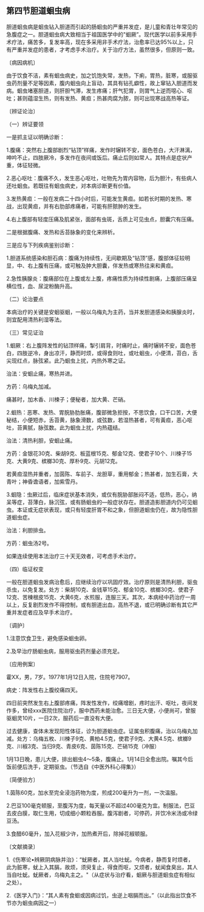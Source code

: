 ## 第四节胆道蛔虫病

胆道蛔虫病是蛔虫钻入胆道而引起的肠蛔虫的严重并发症，是儿童和青壮年常见的急腹症之一。胆道蛔虫病大致相当于祖国医学中的"蛔厥”。现代医学以前多采用手术疗法，痛苦多，复发率高，现在多采用非手术疗法，治愈率已达95%以上，只有严重并发症的患者，才考虑手术治疗。关于治疗方法，虽然很多，但原则一致。

〔病因病机〕

由于饮食不洁，素有蛔虫病史，加之饥饱失常，发热，下痢，胃热，脏寒，或服驱虫药剂量不足等因素，腹内蛔虫向上盲动，其具有钻孔癖性，故上窜钻入胆道而发病。蛔虫堵塞胆道，则肝胆气滞，发生疼痛；肝气犯胃，则胃气上逆而噁心、呕吐；甚则蕴湿生热，则有发热、黄疸；热甚肉腐为脓，则可出现寒战高热等证。

〔辨证论治〕

（一）辨证要领

一是抓主证以明确诊断：

1.腹痛：突然右上腹部剧烈“钻顶”样痛，发作时辗转不安，面色苍白，大汗淋漓，呻吟不止，四肢厥冷，多发作在夜间或饭后。痛止后则如常人。其特点是症状产重，体征轻微。

2.恶心呕吐：腹痛不久，发生恶心呕吐，吐物先为胃内容物，后为胆汁，有些病人还吐蛔虫。若既往有蛔虫病史，对本病诊断更有价值。

3.发热黄疸：一般在发病二十四小时后，可能发生黄疸。如若长时期的发热、寒战，出现黄疸，并有右肋部疼痛者，可能有肝脓肿的发生。

4.右上腹部有轻度压痛及肌紧张，面部有虫斑，舌质上可见虫点，胆囊穴有压痛。

二是根据腹痛、发热和舌苔脉象的变化来辨析。

三是应与下列疾病鉴别诊断：

1.胆道系统感染和胆石病：腹痛为持续性，无间歇期及“钻顶”感，腹部体征较明显，中、右上腹有压痛，或可触及肿大胆囊，伴发热或寒热往来和黄疸。

2.急性胰腺炎：腹痛部位在上腹或左上腹，疼痛性质为持续性剧痛，上腹部压痛呈横位性，血、尿淀粉酶升高。

（二）论治要点

本病治疗的关键是安蛔驱蛔，一般以乌梅丸为主药，当并发胆道感染和胰腺炎时，则宜配用清热利湿等法。

（三）常见证治

1.蛔厥：右上腹阵发性的钻顶样痛，掣引肩背，时痛时止，痛时辗转不安，面色苍白，四肢逆冷，身出凉汗，静而时烦，或得食则吐，或吐蛔虫，小便清，苔白，舌尖现红点，脉弦紧。此乃蛔虫上扰，内热外寒之证。

治法：安蛔止痛，寒热并进。

方药：乌梅丸加减。

痛甚时，加木香、川楝子；便秘者，加大黄、芒硝。

2.蛔热：恶寒、发热、胃脘胁肋胀痛，腹部微急拒按，不思饮食，口干口苦，大便秘结，小便短赤，舌苔黄，脉象滑数，或弦数，若湿热甚者，可有黃疸，恶心呕吐，苔黄腻，脉弦数。此为蛔虫上扰，内热蕴结。

治法：清热利胆，安蛔止痛。

方药：金银花30克、柴胡9克、板蓝根15克、郁金12克、使君子10个、川楝子15克、大黄9克、槟榔30克、厚朴9克、元胡12克。

若黄疸湿热并重者，加茵陈、车前子、龙胆草，重用郁金；热甚者，加生石膏，大青叶；神昏谵语者，加紫雪丹。

3.蛔隐：虫厥过后，临床症状基本消失，或仅有脘胁部胀闷不适，低热，恶心，纳呆等症，苔薄白，脉沉弦，或有肠蛔虫的—般症状存在。胆道造影胆道内仍可见蛔虫。本证或无症状表现，或只有轻度肝胃不和之象，但胆道蛔虫仍在，故为隐性胆道蛔虫症。

治法：利胆排虫。

方药：蛔虫汤2号。

如果连续使用本法治疗三十天无效者，可考虑手术治疗。

（四）临证权变

一般在胆道蛔虫发病治愈后，应继续治疗以巩固疗效。治疗原则是清热利胆，驱虫杀虫，以免复发。处方：柴胡10克、金钱草15克、郁金10克、槟榔30克、使君子12克、苦楝根皮15克、大黄6克，水煎服，连服三天。其次，本病经中药治疗一周以上，反复剧烈发作不得控制，或有胆道出血，高热不退，或已明确诊断有其它严重并发症者应及早手术治疗。

〔调护〕

1.注意饮食卫生，避免感染蛔虫卵。

2.及早治疗肠蛔虫病，服用驱虫药剂量必须充足。

〔应用例案〕

霍XX，男，7岁。1977年1月12日入院，住院号7907。

病史：阵发性右上腹绞痛四天。

四日前突然发生右上腹部疼痛，阵发性发作，绞痛增剧，疼时出汗、呕吐，夜间发作多，曾经xxx医院住院治疗，服中西药未能治愈。三日无大便，小便尚可，曾服驱蛔灵10片，一日2次，服药后一直没有大便。

过去健康，查体未发现阳性体征，诊为胆道蛔虫症。证属虫积腹痛，治以乌梅丸加减。处方：乌梅五枚、川楝子9克、黄柏4.5克，使君子9克、大黄4.5克、槟榔9克、川椒3克、当归9克、青皮6克、茵陈15克、芒硝15克（冲服）

1月13日晚，患儿大便，排出蛔虫4〜5条，腹痛止。1月14日全愈出院。嘱其今后饭前便后洗手，定期驱虫。（节选自《中医外科心得集》）

〔简便验方〕

1.茵陈60克，加水至完全浸泡药物为度，煎成200毫升为一剂，一次温服。

2.巴豆100毫克顿服，至腹泻为度，每天量以不超过400毫克为宜。制服法，巴豆去皮白膜，取仁生用，切成细小颗粒吞服。腹泻剧者，可停药，并饮冷米汤或冷绿豆汤。

3.食醋60毫升，加入花椒少许，加热煮开后，除掉花椒顿服。

〔文献摘录〕

1.《伤寒论•辨厥阴病脉并治》：“蚘厥者，其人当吐蚘。今病者，静而复时烦者，此为脏寒，蚘上入其膈，故烦，须臾复止，得食而呕，又烦者，蚘闻食臭出，其人当自吐蚘。蚘厥者，乌梅丸主之。"（从症状与治疗看，蛔厥与胆道蛔虫症有相似之处）。

2.《医学入门》：“其人素有食蛔或因病过饥，虫逆上咽膈而出。”（以此指出饮食不节亦为蛔虫病因之一）

